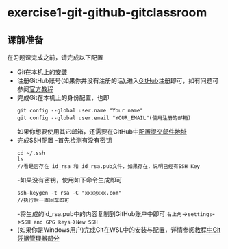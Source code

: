 # exercise1-git-github-gitclassroom
## 课前准备
在习题课完成之前，请完成以下配置
- Git在本机上的[安装](https://git-scm.com/downloads)
- 注册GitHub账号(如果你并没有注册的话),进入[GitHub](https://github.com/)注册即可，如有问题可参阅[官方教程](https://docs.github.com/zh/get-started/start-your-journey/creating-an-account-on-github)
- 完成Git在本机上的身份配置，也即
  ```shell
  git config --global user.name "Your name"
  git config --global user.email "YOUR_EMAIL"(使用注册的邮箱)
  ```
  如果你想要使用其它邮箱，还需要在GitHub中[配置提交邮件地址](https://docs.github.com/zh/account-and-profile/setting-up-and-managing-your-personal-account-on-github/managing-email-preferences/setting-your-commit-email-address)
- 完成SSH配置
  -首先检测有没有密钥
  ```shell
  cd ~/.ssh
  ls
  //看是否存在 id_rsa 和 id_rsa.pub文件，如果存在，说明已经有SSH Key
  ```
  -如果没有密钥，使用如下命令生成即可
  ```shell
  ssh-keygen -t rsa -C "xxx@xxx.com"
  //执行后一直回车即可
  ```
  -将生成的id_rsa.pub中的内容复制到GitHub账户中即可
  `右上角`->`settings`->`SSH and GPG keys`->`New SSH`
- (如果你是Windows用户)完成Git在WSL中的安装与配置，详情参阅[教程中Git凭据管理器部分](https://learn.microsoft.com/zh-cn/windows/wsl/tutorials/wsl-git#git-credential-manager-setup)
